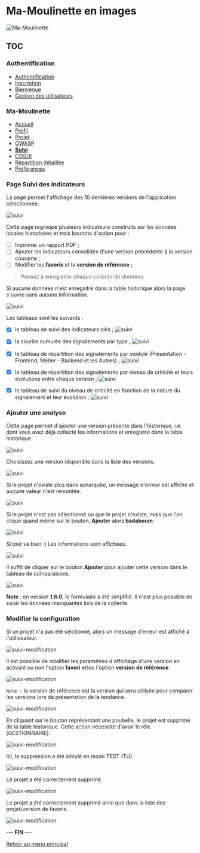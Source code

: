 # Ma-Moulinette en images

![Ma-Moulinette](/documentation/ressources/home-000.jpg)

## TOC

### Authentification

* [Authentification](/documentation/authentification.md)
* [Inscription](/documentation/inscription.md)
* [Bienvenue]((/documentation/bienvenue.md))
* [Gestion des utilisateurs](utilisateur.md)

### Ma-Moulinette

* [Accueil](/documentation/accueil.md)
* [Profil](/documentation/profil.md)
* [Projet](/documentation/projet.md)
* [OWASP](/documentation/owasp.md)
* [**Suivi**](/documentation/suivi.md)
* [COSUI](/documentation/cosui.md)
* [Répartition détaillée](/documentation/repartition_details.md)
* [Préférences](/documentation/preferences.md)

### Page Suivi des indicateurs

La page permet l'affichage des 10 dernières versions de l'application sélectionnée.

![suivi](/documentation/ressources/suivi-001.jpg)

Cette page regroupe plusieurs indicateurs construits sur les données locales historisées et  trois boutons  d'action pour :

* [ ] Imprimer un rapport PDF ;
* [ ] Ajouter les indicateurs consolidés d'une version précédente à la version courante ;
* [ ] Modifier les **favoris** et la **version de référence** ;

> Pensez à enregistrer  chaque collecte de données.

Si aucune données n'est enregsitré dans la table historique alors la page s'ouvre sans aucune information.

![suivi](/documentation/ressources/suivi-007.jpg)

Les tableaux sont les suivants :

* [x] le tableau de suivi des indicateurs clés ;
![suivi](/documentation/ressources/suivi-002.jpg)

* [x] la courbe cumulée des signalements par type ;
![suivi](/documentation/ressources/suivi-003.jpg)

* [x] le tableau de répartition des signalements par module (Présentation - Frontend, Métier - Backend et les Autres) ;
![suivi](/documentation/ressources/suivi-004.jpg)

* [x] le tableau de répartition des signalements par niveau de criticité et leurs évolutions entre chaque version ;
![suivi](/documentation/ressources/suivi-005.jpg)

* [X] le tableau de suivi du niveau de criticité en fonction de la nature du signalement et leur évolution ;
![suivi](/documentation/ressources/suivi-006.jpg)

### Ajouter une analyse

Cette page permet d'ajouter une version présente dans l'historique, i.e. dont vous avez déjà collecté les informations et enregistré dans la table historique.

![suivi](/documentation/ressources/suivi-ajout-001.jpg)

Choisissez une version disponible dans la liste des versions.

![suivi](/documentation/ressources/suivi-ajout-002.jpg)

Si le projet n'existe plus dans sonarqube, un message d'erreur est affiché et aucune valeur n'est remontée.

![suivi](/documentation/ressources/suivi-ajout-003.jpg)

Si le projet n'est pas sélectionné ou que le projet n'existe, mais que l'on clique quand même sur le bouton, **Ajouter** alors **badaboum**.

![suivi](/documentation/ressources/suivi-ajout-004.jpg)

Si tout va bien :) Les informations sont affichées.

![suivi](/documentation/ressources/suivi-ajout-005.jpg)

Il suffit de cliquer sur le bouton **Ajouter** pour ajouter cette version dans le tableau de comparaisons.

![suivi](/documentation/ressources/suivi-ajout-006.jpg)

**Note** : en version **1.6.0**, le formulaire a été simplifié. Il n'est plus possible de saisir les données manquantes lors de la collecte.

### Modifier la configuration

Si un projet n'a pas été sélctionné, alors un message d'erreur est affiché à l'utiliosateur.

![suivi-modification](/documentation/ressources/suivi-modification-004.jpg)

Il est possible de modifier les paramètres d'affichage d'une version en activant ou non l'option **favori** et/ou l'option **version de référence**.

![suivi-modification](/documentation/ressources/suivi-modification-001.jpg)

`Note :` la version de référence est la version qui sera utilisée pour comparer les versions lors da présentation de la tendance.

![suivi-modification](/documentation/ressources/suivi-modification-002.jpg)

En cliquant sur le bouton représentant une poubelle, le projet est supprimé de la table historique. Cette action nécessite d'avoir le rôle [GESTIONNAIRE].

![suivi-modification](/documentation/ressources/suivi-modification-003.jpg)

Ici, la suppression a été simulé en mode TEST (TU).

![suivi-modification](/documentation/ressources/suivi-modification-005.jpg)

Le projet a été correctement supprimé.

![suivi-modification](/documentation/ressources/suivi-modification-006.jpg)

Le projet a été correctement supprimé ainsi que dans la liste des projet/version de favoris.

![suivi-modification](/documentation/ressources/suivi-modification-007.jpg)

-**-- FIN --**-

[Retour au menu principal](/README.md)
